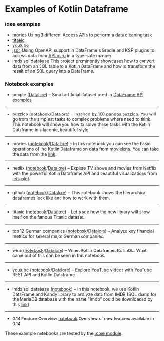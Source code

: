 # Examples of Kotlin Dataframe

### Idea examples
* [movies](idea-examples/movies) Using 3 different [Access APIs](https://kotlin.github.io/dataframe/apilevels.html) to perform a data cleaning task
* [titanic](idea-examples/titanic)
* [youtube](idea-examples/youtube)
* [json](idea-examples/json) Using OpenAPI support in DataFrame's Gradle and KSP plugins to access data from [API guru](https://apis.guru/) in a type-safe manner
* [imdb sql database](https://github.com/zaleslaw/KotlinDataFrame-SQL-Examples) This project prominently showcases how to convert data from an SQL table to a Kotlin DataFrame 
and how to transform the result of an SQL query into a DataFrame.

### Notebook examples

* people ([Datalore](https://datalore.jetbrains.com/view/notebook/aOTioEClQQrsZZBKeUPAQj)) &ndash;
Small artificial dataset used in [DataFrame API examples](https://kotlin.github.io/dataframe/operations.html) 
___
* puzzles ([notebook](notebooks/puzzles/40%20puzzles.ipynb)/[Datalore](https://datalore.jetbrains.com/view/notebook/CVp3br3CDXjUGaxxqfJjFF)) &ndash;
Inspired [by 100 pandas puzzles](https://github.com/ajcr/100-pandas-puzzles). You will go from the simplest tasks to 
complex problems where need to think. This notebook will show you how to solve these tasks with the Kotlin 
Dataframe in a laconic, beautiful style.
___
* movies ([notebook](notebooks/movies/movies.ipynb)/[Datalore](https://datalore.jetbrains.com/view/notebook/89IMYb1zbHZxHfwAta6eKP)) &ndash;
In this notebook you can see the basic operations of the Kotlin Dataframe on data from [movielens](https://movielens.org/).
You can take the data from the [link](https://grouplens.org/datasets/movielens/latest/).
___
* netflix ([notebook](notebooks/netflix/netflix.ipynb)/[Datalore](https://datalore.jetbrains.com/view/notebook/xSJ4rx49hcH71pPnFgZBCq)) &ndash;
Explore TV shows and movies from Netflix with the powerful Kotlin Dataframe API and beautiful
visualizations from [lets-plot](https://github.com/JetBrains/lets-plot-kotlin).
___
* github ([notebook](notebooks/github/github.ipynb)/[Datalore](https://datalore.jetbrains.com/view/notebook/P9n6jYL4mmY1gx3phz5TsX)) &ndash;
This notebook shows the hierarchical dataframes look like and how to work with them.
___
* titanic ([notebook](notebooks/titanic/Titanic.ipynb)/[Datalore](https://datalore.jetbrains.com/view/notebook/B5YeMMONSAR78FgKQ9yJyW)) &ndash;
Let's see how the new library will show itself on the famous Titanic dataset.
___
* top 12 German companies ([notebook](notebooks/top%2012%20german%20companies)/[Datalore](https://datalore.jetbrains.com/report/static/KQKedA4jDrKu63O53gEN0z/MDg5pHcGvRdDVQnPLmwjuc)) &ndash;
  Analyze key financial metrics for several major German companies.
___
* wine ([notebook](notebooks/wine/WineNetWIthKotlinDL.ipynb)/[Datalore](https://datalore.jetbrains.com/view/notebook/aK9vYHH8pCA8H1KbKB5WsI)) &ndash;
  Wine. Kotlin Dataframe. KotlinDL. What came out of this can be seen in this notebook.
___
* youtube ([notebook](notebooks/youtube/Youtube.ipynb)/[Datalore](https://datalore.jetbrains.com/view/notebook/uXH0VfIM6qrrmwPJnLBi0j)) &ndash;
Explore YouTube videos with YouTube REST API and Kotlin Dataframe 

___
* imdb sql database ([notebook](https://github.com/zaleslaw/KotlinDataFrame-SQL-Examples/blob/master/notebooks/imdb.ipynb)) &ndash; In this notebook, we use Kotlin DataFrame and Kandy library to analyze data from [IMDB](https://datasets.imdbws.com/) (SQL dump for the MariaDB database with the name "imdb" could be downloaded by this [link](https://drive.google.com/file/d/10HnOu0Yem2Tkz_34SfvDoHTVqF_8b4N7/view?usp=sharing)).

---
* 0.14 Feature Overview [notebook](notebooks/feature_overviews/0.14/new_features.ipynb)
  Overview of new features available in 0.14

These example notebooks are tested by the [:core module](../core/src/test/kotlin/org/jetbrains/kotlinx/dataframe/jupyter).
